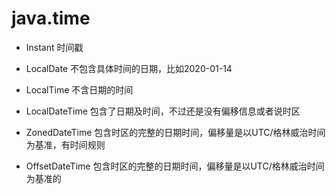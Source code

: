 # java.time

- Instant 
  时间戳
  
- LocalDate
  不包含具体时间的日期，比如2020-01-14
  
- LocalTime
  不含日期的时间
  
- LocalDateTime
  包含了日期及时间，不过还是没有偏移信息或者说时区
  
- ZonedDateTime
  包含时区的完整的日期时间，偏移量是以UTC/格林威治时间为基准，有时间规则
  
- OffsetDateTime
  包含时区的完整的日期时间，偏移量是以UTC/格林威治时间为基准的